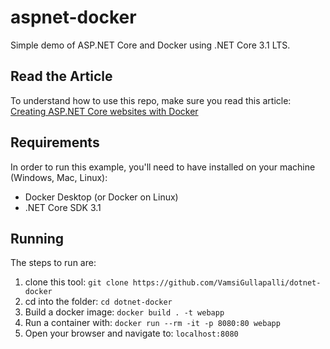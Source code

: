 # aspnet-docker
Simple demo of ASP.NET Core and Docker using .NET Core 3.1 LTS.

## Read the Article
To understand how to use this repo, make sure you read this article:   
[Creating ASP.NET Core websites with Docker](https://blog.hildenco.com/2020/10/how-to-create-aspnet-core-website-with.html)

## Requirements
In order to run this example, you'll need to have installed on your machine (Windows, Mac, Linux):
* Docker Desktop (or Docker on Linux)
* .NET Core SDK 3.1

## Running
The steps to run are:
1. clone this tool: `git clone https://github.com/VamsiGullapalli/dotnet-docker` 
2. cd into the folder: `cd dotnet-docker`
3. Build a docker image: `docker build . -t webapp`
4. Run a container with: `docker run --rm -it -p 8080:80 webapp`
5. Open your browser and navigate to: `localhost:8080`


